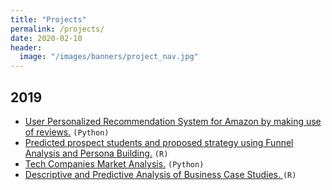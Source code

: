 ```yaml
---
title: "Projects"
permalink: /projects/
date: 2020-02-10
header:
  image: "/images/banners/project_nav.jpg"
---
```


## 2019
- [User Personalized Recommendation System for Amazon by making use of reviews.](https://github.com/Shreyash1811/User-Personalized-Recommendation-System-for-Amazon-by-making-use-of-reviews) `(Python)`
- [Predicted prospect students and proposed strategy using Funnel Analysis and Persona Building.](https://github.com/Shreyash1811/Prospect-Student-Engagement-Analysis-and-Personal-Building.) `(R)`
- [Tech Companies Market Analysis.](https://github.com/Shreyash1811?tab=repositories) `(Python)`
- [Descriptive and Predictive Analysis of Business Case Studies. ](https://github.com/Shreyash1811?tab=repositories) `(R)`
